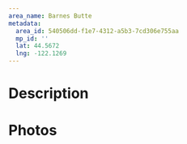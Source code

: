 ```yaml
---
area_name: Barnes Butte
metadata:
  area_id: 540506dd-f1e7-4312-a5b3-7cd306e755aa
  mp_id: ''
  lat: 44.5672
  lng: -122.1269
---
```

# Description

# Photos

